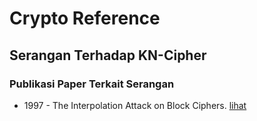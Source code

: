 # Crypto Reference

## Serangan Terhadap KN-Cipher

### Publikasi Paper Terkait Serangan

* 1997 - The Interpolation Attack on Block Ciphers. [lihat](1997.jakovsen_knudsen.pdf)